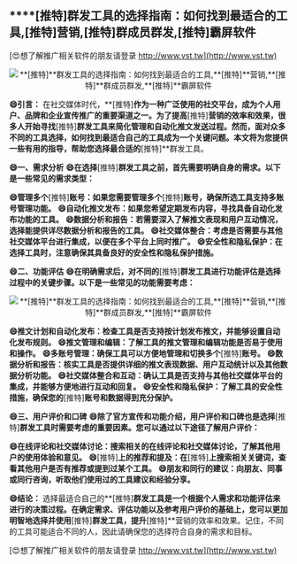 ## ****[推特]**群发工具的选择指南：如何找到最适合的工具,**[推特]**营销,**[推特]**群成员群发,**[推特]**霸屏软件**

[😍想了解推广相关软件的朋友请登录 http://www.vst.tw](http://www.vst.tw)

 <center><img src="https://vst.tw/MP4/tuiguang/png/7.png" alt="**[推特]**群发工具的选择指南：如何找到最适合的工具,**[推特]**营销,**[推特]**群成员群发,**[推特]**霸屏软件"></center>

**😄引言：**
在社交媒体时代，**[推特]**作为一种广泛使用的社交平台，成为个人用户、品牌和企业宣传推广的重要渠道之一。为了提高**[推特]**营销的效率和效果，很多人开始寻找**[推特]**群发工具来简化管理和自动化推文发送过程。然而，面对众多不同的工具选择，如何找到最适合自己的工具成为一个关键问题。本文将为您提供一些有用的指导，帮助您选择最合适的**[推特]**群发工具。

**😄一、需求分析**
**😄在选择**[推特]**群发工具之前，首先需要明确自身的需求。以下是一些常见的需求类型：**

**😄管理多个**[推特]**账号：如果您需要管理多个**[推特]**账号，确保所选工具支持多账号管理功能。**
**😄自动化推文发布：如果您希望定期发布内容，寻找具备自动化发布功能的工具。**
**😄数据分析和报告：若需要深入了解推文表现和用户互动情况，选择能提供详尽数据分析和报告的工具。**
**😄社交媒体整合：考虑是否需要与其他社交媒体平台进行集成，以便在多个平台上同时推广。**
**😄安全性和隐私保护：在选择工具时，注意确保其具备良好的安全性和隐私保护措施。**

**😄二、功能评估**
**😄在明确需求后，对不同的**[推特]**群发工具进行功能评估是选择过程中的关键步骤。以下是一些常见的功能需要考虑：**

 <center><img src="https://vst.tw/MP4/tuiguang/png/6.png" alt="**[推特]**群发工具的选择指南：如何找到最适合的工具,**[推特]**营销,**[推特]**群成员群发,**[推特]**霸屏软件"></center>

**😄推文计划和自动化发布：检查工具是否支持按计划发布推文，并能够设置自动化发布规则。**
**😄推文管理和编辑：了解工具的推文管理和编辑功能是否易于使用和操作。**
**😄多账号管理：确保工具可以方便地管理和切换多个**[推特]**账号。**
**😄数据分析和报告：核实工具是否提供详细的推文表现数据、用户互动统计以及其他数据分析功能。**
**😄社交媒体整合和互动：确认工具是否支持与其他社交媒体平台的集成，并能够方便地进行互动和回复。**
**😄安全性和隐私保护：了解工具的安全性措施，确保您的**[推特]**账号和数据得到充分保护。**

**😄三、用户评价和口碑**
**😄除了官方宣传和功能介绍，用户评价和口碑也是选择**[推特]**群发工具时需要考虑的重要因素。您可以通过以下途径了解用户评价：**

**😄在线评论和社交媒体讨论：搜索相关的在线评论和社交媒体讨论，了解其他用户的使用体验和意见。**
**😄**[推特]**上的推荐和提及：在**[推特]**上搜索相关关键词，查看其他用户是否有推荐或提到过某个工具。**
**😄朋友和同行的建议：向朋友、同事或同行咨询，听取他们使用过的工具建议和经验分享。**

**😄结论：**
选择最适合自己的**[推特]**群发工具是一个根据个人需求和功能评估来进行的决策过程。在确定需求、评估功能以及参考用户评价的基础上，您可以更加明智地选择并使用**[推特]**群发工具，提升**[推特]**营销的效率和效果。记住，不同的工具可能适合不同的人，因此请确保您的选择符合自身的需求和目标。

[😍想了解推广相关软件的朋友请登录 http://www.vst.tw](http://www.vst.tw)



